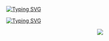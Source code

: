 <a href="https://git.io/typing-svg"><img src="https://readme-typing-svg.herokuapp.com?font=Fira+Code&weight=900&size=25&duration=2500&pause=100&color=3EC7CF&center=true&vCenter=true&multiline=true&repeat=false&width=600&height=80&lines=Hola+mi+nombre+es+Yair+;Pero+pueden+decirme+xdest23" alt="Typing SVG" /></a>

<a href="https://git.io/typing-svg"><img src="https://readme-typing-svg.herokuapp.com?font=Fira+Code&weight=900&size=25&duration=2500&pause=100&color=3EC7CF&center=true&vCenter=true&multiline=true&repeat=false&width=600&height=80&lines=Domino+estos+lenguajes+de+programacion+" alt="Typing SVG" /></a>

<p align="center">
  <a href="https://skillicons.dev">
    <img src="https://skillicons.dev/icons?i=java,py,linux," />
  </a>
</p>
